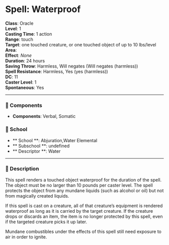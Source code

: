 
# Spell: Waterproof
**Class**: Oracle  
**Level**: 1  
**Casting Time**: 1 action  
**Range**: touch  
**Target**: one touched creature, or one touched object of up to 10 lbs/level  
**Area**:   
**Effect**: _None_  
**Duration**: 24 hours  
**Saving Throw**: Harmless, Will negates (Will negates (harmless))  
**Spell Resistance**: Harmless, Yes (yes (harmless))  
**DC**: 11  
**Caster Level**: 1  
**Spontaneous**: Yes

---

### 🔮 Components
- **Components**: Verbal, Somatic

### 🏫 School
- ** School **: Abjuration,Water Elemental
- ** Subschool **: undefined
- ** Descriptor **: Water
---

### 📜 Description
This spell renders a touched object waterproof for the duration of the spell. The object must be no larger than 10 pounds per caster level. The spell protects the object from any mundane liquids (such as alcohol or oil) but not from magically created liquids.

If this spell is cast on a creature, all of that creature’s equipment is rendered waterproof as long as it is carried by the target creature. If the creature drops or discards an item, the item is no longer protected by this spell, even if the targeted creature picks it up later.

Mundane combustibles under the effects of this spell still need exposure to air in order to ignite.
